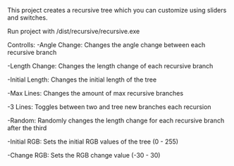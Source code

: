 This project creates a recursive tree which you can customize using sliders and switches.

Run project with /dist/recursive/recursive.exe

Controlls:
-Angle Change: Changes the angle change between each recursive branch

-Length Change: Changes the length change of each recursive branch

-Initial Length: Changes the initial length of the tree

-Max Lines: Changes the amount of max recursive branches

-3 Lines: Toggles between two and tree new branches each recursion

-Random: Randomly changes the length change for each recursive branch after the third

-Initial RGB: Sets the initial RGB values of the tree (0 - 255)

-Change RGB: Sets the RGB change value (-30 - 30)
